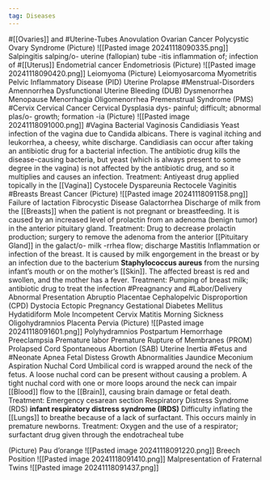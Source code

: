 ```yaml
---
tag: Diseases
---
```

#[[Ovaries]] and #Uterine-Tubes
	Anovulation
	Ovarian Cancer
	Polycystic Ovary Syndrome
		(Picture)
			![[Pasted image 20241118090335.png]]
	Salpingitis
		salping/o- uterine (fallopian) tube
		-itis inflammation of; infection of
#[[Uterus]] 
	Endometrial cancer
	Endometriosis
		(Picture)
			![[Pasted image 20241118090420.png]]
	Leiomyoma
		(Picture)
	Leiomyosarcoma
	Myometritis
	Pelvic Inflammatory Disease (PID)
	Uterine Prolapse
#Menstrual-Disorders
	Amennorrhea
	Dysfunctional Uterine Bleeding (DUB)
	Dysmenorrhea
	Menopause
	Menorrhagia
	Oligomenorrhea
	Premenstrual Syndrome (PMS)
#Cervix
	Cervical Cancer
	Cervical Dysplasia
		dys- painful; difficult; abnormal
		plas/o- growth; formation
		-ia
		(Picture)
			![[Pasted image 20241118091000.png]]
#Vagina
	Bacterial Vaginosis
	Candidiasis
		Yeast infection of the vagina due to Candida albicans. There is vaginal itching and leukorrhea, a cheesy, white discharge. Candidiasis can occur after taking an antibiotic drug for a bacterial infection. The antibiotic drug kills the disease-causing bacteria, but yeast (which is always present to some degree in the vagina) is not affected by the antibiotic drug, and so it multiplies and causes an infection. 
		Treatment: Antiyeast drug applied topically in the [[Vagina]]
	Cystocele
	Dyspareunia
	Rectocele
	Vaginitis
#Breasts
	Breast Cancer
		(Picture)
			![[Pasted image 20241118091158.png]]
	Failure of lactation
	Fibrocystic Disease
	Galactorrhea
		Discharge of milk from the [[Breasts]] when the patient is not pregnant or breastfeeding. It is caused by an increased level of prolactin from an adenoma (benign tumor) in the anterior pituitary gland. 
		Treatment: Drug to decrease prolactin production; surgery to remove the adenoma from the anterior [[Pituitary Gland]] in the 
			galact/o- milk
			-rrhea flow; discharge
	Mastitis
		Inflammation or infection of the breast. It is caused by milk engorgement in the breast or by an infection due to the bacterium **Staphylococcus aureus** from the nursing infant’s mouth or on the mother’s [[Skin]]. The affected breast is red and swollen, and the mother has a fever. 
		Treatment: Pumping of breast milk; antibiotic drug to treat the infection
#Preagnancy and #Labor/Delivery
	Abnormal Presentation
	Abruptio Placentae
	Cephalopelvic Disproportion (CPD)
	Dystocia
	Ectopic Pregnancy
	Gestational Diabetes Mellitus
	Hydatidiform Mole
	Incompetent Cervix
	Matitis
	Morning Sickness
	Oligohydramnios
	Placenta Pervia
		(Picture)
			![[Pasted image 20241118091601.png]]
	Polyhydramnios
	Postpartum Hemorrhage
	Preeclampsia
	Premature labor
	Premature Rupture of Membranes (PROM)
	Prolapsed Cord
	Spontaneous Abortion (SAB)
	Uterine Inertia
#Fetus and #Neonate
	Apnea
	Fetal Distess
	Growth Abnormalities
	Jaundice
	Meconium Aspiration
	Nuchal Cord
		Umbilical cord is wrapped around the neck of the fetus. A loose nuchal cord can be present without causing a problem. A tight nuchal cord with one or more loops around the neck can impair [[Blood]] flow to the [[Brain]], causing brain damage or fetal death. 
		Treatment: Emergency cesarean section
	Respiratory Distress Syndrome (RDS)
		**infant respiratory distress syndrome (IRDS)** Difficulty inflating the [[Lungs]] to breathe because of a lack of surfactant. This occurs mainly in premature newborns. 
		Treatment: Oxygen and the use of a respirator; surfactant drug given through the endotracheal tube

(Picture)
	Pau d’orange
		![[Pasted image 20241118091220.png]]
	Breech Position
		![[Pasted image 20241118091410.png]]
	Malpresentation of Fraternal Twins
		![[Pasted image 20241118091437.png]]





























